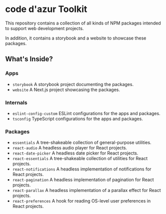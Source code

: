 # code d'azur Toolkit

This repository contains a collection of all kinds of NPM packages intended to support web development projects.

In addition, it contains a storybook and a website to showcase these packages.

## What's Inside?

### Apps

- `storybook` A storybook project documenting the packages.
- `website` A Next.js project showcasing the packages.

### Internals

- `eslint-config-custom` ESLint configurations for the apps and packages.
- `tsconfig` TypeScript configurations for the apps and packages.

### Packages

- `essentials` A tree-shakeable collection of general-purpose utilities.
- `react-audio` A headless audio player for React projects.
- `react-date-picker` A headless date picker for React projects.
- `react-essentials` A tree-shakeable collection of utilities for React projects.
- `react-notifications` A headless implementation of notifications for React projects.
- `react-pagination` A headless implementation of pagination for React projects.
- `react-parallax` A headless implementation of a parallax effect for React projects.
- `react-preferences` A hook for reading OS-level user preferences in React projects.
